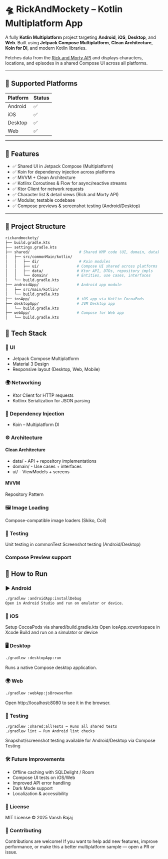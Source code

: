 # 🛸 RickAndMockety – Kotlin Multiplatform App

A fully **Kotlin Multiplatform** project targeting **Android**, **iOS**, **Desktop**, and **Web**. Built using **Jetpack Compose Multiplatform**, **Clean Architecture**, **Koin for DI**, and modern Kotlin libraries.

Fetches data from the [Rick and Morty API](https://rickandmortyapi.com/) and displays characters, locations, and episodes in a shared Compose UI across all platforms.

---

## 📱 Supported Platforms

| Platform | Status |
|----------|--------|
| Android  | ✅     |
| iOS      | ✅     |
| Desktop  | ✅     |
| Web      | ✅     |

---

## 🌟 Features

- ✅ Shared UI in Jetpack Compose (Multiplatform)
- ✅ Koin for dependency injection across platforms
- ✅ MVVM + Clean Architecture
- ✅ Kotlinx Coroutines & Flow for async/reactive streams
- ✅ Ktor Client for network requests
- ✅ Character list & detail views (Rick and Morty API)
- ✅ Modular, testable codebase
- ✅ Compose previews & screenshot testing (Android/Desktop)

---

## 📂 Project Structure

```bash
rickandmockety/
├── build.gradle.kts
├── settings.gradle.kts
├── shared/                      # Shared KMP code (UI, domain, data)
│   ├── src/commonMain/kotlin/
│   │   ├── di/                  # Koin modules
│   │   ├── ui/                 # Compose UI shared across platforms
│   │   ├── data/               # Ktor API, DTOs, repository impls
│   │   └── domain/             # Entities, use cases, interfaces
│   └── build.gradle.kts
├── androidApp/                 # Android app module
│   ├── src/main/kotlin/
│   └── build.gradle.kts
├── iosApp/                     # iOS app via Kotlin CocoaPods
├── desktopApp/                 # JVM Desktop app
│   └── build.gradle.kts
├── webApp/                     # Compose for Web app
│   └── build.gradle.kts
```

## 🔧 Tech Stack
### 🎨 UI
- Jetpack Compose Multiplatform
- Material 3 Design
- Responsive layout (Desktop, Web, Mobile)

### 🌍 Networking
- Ktor Client for HTTP requests
- Kotlinx Serialization for JSON parsing

### 💉 Dependency Injection
- Koin – Multiplatform DI

### ⚙️ Architecture
#### Clean Architecture
- data/ - API + repository implementations
- domain/ - Use cases + interfaces
- ui/ - ViewModels + screens

#### MVVM
Repository Pattern

### 🖼️ Image Loading
Compose-compatible image loaders (Skiko, Coil)

### 🧪 Testing
Unit testing in commonTest
Screenshot testing (Android/Desktop)

### Compose Preview support

## 🚀 How to Run
### ▶️ Android
```bash
./gradlew :androidApp:installDebug
Open in Android Studio and run on emulator or device.
```

### 🍏 iOS
Setup CocoaPods via shared/build.gradle.kts
Open iosApp.xcworkspace in Xcode
Build and run on a simulator or device

### 🖥️ Desktop
```bash
./gradlew :desktopApp:run
```
Runs a native Compose desktop application.

### 🌍 Web
```bash
./gradlew :webApp:jsBrowserRun
```
Open http://localhost:8080 to see it in the browser.

### 🧪 Testing
```bash
./gradlew :shared:allTests – Runs all shared tests
./gradlew lint – Run Android lint checks
```
Snapshot/screenshot testing available for Android/Desktop via Compose Testing



### 🛠 Future Improvements
 - Offline caching with SQLDelight / Room
 - Compose UI tests on iOS/Web
 - Improved API error handling
 - Dark Mode support
 - Localization & accessibility

### 📜 License
MIT License © 2025 Vansh Bajaj

### 🤝 Contributing
Contributions are welcome! If you want to help add new features, improve performance, or make this a better multiplatform sample — open a PR or issue.

